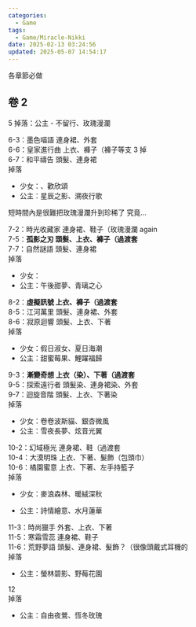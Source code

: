 ```yaml
---
categories:
  - Game
tags:
  - Game/Miracle-Nikki
date: 2025-02-13 03:24:56
updated: 2025-05-07 14:54:17
---
```


各章節必做

<!-- more -->

## 卷 2

5 掉落：公主 - 不留行、玫瑰漫瀾  
  
6-3：墨色喵語 連身裙、外套  
6-6：皇家進行曲 上衣、褲子（褲子等支 3 掉  
6-7：和平禱告 頭髮、連身裙  
掉落
* 少女：、歡欣頌
* 公主：星辰之影、溯夜行歌  
  
短時間內是很難把玫瑰漫瀾升到珍稀了 究竟...  
  
7-2：時光收藏家 連身裙、鞋子（玫瑰漫瀾 again  
7-5：**孤影之刃 頭髮、上衣、褲子（過渡套**  
7-7：自然謎語 頭髮、連身裙  
掉落
* 少女：
* 公主：午後甜夢、青璃之心  
  
8-2：**虛擬訊號 上衣、褲子（過渡套**  
8-5：江河萬里 頭髮、連身裙、外套  
8-6：寂原迴響 頭髮、上衣、下著  
掉落
* 少女：假日淑女、夏日海潮
* 公主：甜蜜莓果、鯉躍福歸  
  
9-3：**漸變奇想 上衣（染）、下著（過渡套**  
9-5：探索遠行者 頭髮染、連身裙染、外套  
9-7：迴旋音階 頭髮、上衣、下著染  
掉落
* 少女：卷卷波斯貓、銀杏微風
* 公主：雪夜長夢、炫音光翼

10-2：幻域極光 連身裙、鞋（過渡套  
10-4：大漠明珠 上衣、下著、髮飾（包頭巾）  
10-6：橘園蜜意 上衣、下著、左手持籃子  
掉落
- 少女：麥浪森林、暖絨深秋
* 公主：詩情繪意、水月蓮華

11-3：時尚獵手 外套、上衣、下著  
11-5：寒霜雪蕊 連身裙、鞋子  
11-6：荒野夢語 頭髮、連身裙、髮飾？（很像頭戴式耳機的  
掉落
* 公主：螢林碧影、野莓花園

12  
掉落
* 公主：自由夜鶯、恆冬玫瑰